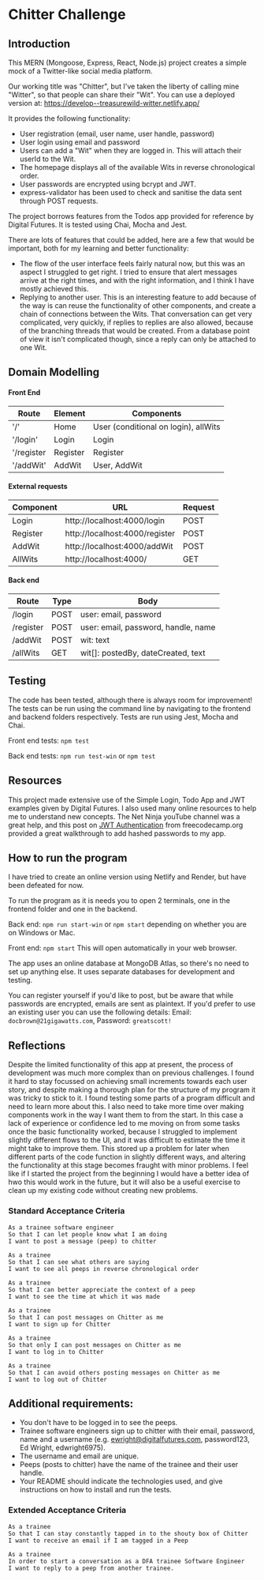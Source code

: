 Chitter Challenge
=================

## Introduction

This MERN (Mongoose, Express, React, Node.js) project creates a simple mock of a Twitter-like social media platform. 

Our working title was "Chitter", but I've taken the liberty of calling mine "Witter", so that people can share their "Wit".
You can use a deployed version at: https://develop--treasurewild-witter.netlify.app/

It provides the following functionality:
* User registration (email, user name, user handle, password)
* User login using email and password
* Users can add a "Wit" when they are logged in. This will attach their userId to the Wit.
* The homepage displays all of the available Wits in reverse chronological order.
* User passwords are encrypted using bcrypt and JWT.
* express-validator has been used to check and sanitise the data sent through POST requests.

The project borrows features from the Todos app provided for reference by Digital Futures. It is tested using Chai, Mocha and Jest.

There are lots of features that could be added, here are a few that would be important, both for my learning and better functionality:
* The flow of the user interface feels fairly natural now, but this was an aspect I struggled to get right. I tried to ensure that alert messages arrive at the right times, and with the right information, and I think I have mostly achieved this.
* Replying to another user. This is an interesting feature to add because of the way is can reuse the functionality of other components, and create a chain of connections between the Wits. That conversation can get very complicated, very quickly, if replies to replies are also allowed, because of the branching threads that would be created. From a database point of view it isn't complicated though, since a reply can only be attached to one Wit.

## Domain Modelling

#### Front End

| Route | Element | Components
|-----|-----|----- 
| '/' | Home | User (conditional on login), allWits 
| '/login' | Login | Login
| '/register | Register | Register
| '/addWit' | AddWit | User, AddWit

#### External requests

| Component | URL | Request
|-----|-----|-----
| Login | http://localhost:4000/login | POST
| Register | http://localhost:4000/register | POST
| AddWit | http://localhost:4000/addWit | POST
| AllWits | http://localhost:4000/ | GET

#### Back end

| Route | Type | Body
|-----|-----|-----
| /login | POST | user: email, password
| /register | POST | user: email, password, handle, name
| /addWit | POST | wit: text
| /allWits | GET | wit[]: postedBy, dateCreated, text



## Testing

The code has been tested, although there is always room for improvement! The tests can be run using the command line by navigating to the frontend and backend folders respectively. Tests are run using Jest, Mocha and Chai.

Front end tests: `npm test`

Back end tests: `npm run test-win` or `npm test`

## Resources

This project made extensive use of the Simple Login, Todo App and JWT examples given by Digital Futures. I also used many online resources to help me to understand new concepts. The Net Ninja youTube channel was a great help, and this post on [JWT Authentication](https://www.freecodecamp.org/news/how-to-build-a-fullstack-authentication-system-with-react-express-mongodb-heroku-and-netlify/) from freecodecamp.org provided a great walkthrough to add hashed passwords to my app.

## How to run the program

I have tried to create an online version using Netlify and Render, but have been defeated for now.

To run the program as it is needs you to open 2 terminals, one in the frontend folder and one in the backend.

Back end: `npm run start-win` or `npm start` depending on whether you are on Windows or Mac.

Front end: `npm start` This will open automatically in your web browser.

The app uses an online database at MongoDB Atlas, so there's no need to set up anything else. It uses separate databases for development and testing.

You can register yourself if you'd like to post, but be aware that while passwords are encrypted, emails are sent as plaintext. If you'd prefer to use an existing user you can use the following details: Email: `docbrown@21gigawatts.com`, Password: `greatscott!`

## Reflections

Despite the limited functionality of this app at present, the process of development was much more complex than on previous challenges. I found it hard to stay focussed on achieving small increments towards each user story, and despite making a thorough plan for the structure of my program it was tricky to stick to it. I found testing some parts of a program difficult and need to learn more about this. I also need to take more time over making components work in the way I want them to from the start. In this case a lack of experience or confidence led to me moving on from some tasks once the basic functionality worked, because I struggled to implement slightly different flows to the UI, and it was difficult to estimate the time it might take to improve them. This stored up a problem for later when different parts of the code function in slightly different ways, and altering the functionality at this stage becomes fraught with minor problems. I feel like if I started the project from the beginning I would have a better idea of hwo this would work in the future, but it will also be a useful exercise to clean up my existing code without creating new problems.


### Standard Acceptance Criteria
```
As a trainee software engineer
So that I can let people know what I am doing  
I want to post a message (peep) to chitter

As a trainee
So that I can see what others are saying  
I want to see all peeps in reverse chronological order

As a trainee
So that I can better appreciate the context of a peep
I want to see the time at which it was made

As a trainee
So that I can post messages on Chitter as me
I want to sign up for Chitter

As a trainee
So that only I can post messages on Chitter as me
I want to log in to Chitter

As a trainee
So that I can avoid others posting messages on Chitter as me
I want to log out of Chitter
```

Additional requirements:
------

* You don't have to be logged in to see the peeps.
* Trainee software engineers sign up to chitter with their email, password, name and a username (e.g. ewright@digitalfutures.com, password123, Ed Wright, edwright6975).
* The username and email are unique.
* Peeps (posts to chitter) have the name of the trainee and their user handle.
* Your README should indicate the technologies used, and give instructions on how to install and run the tests.

### Extended Acceptance Criteria

```
As a trainee
So that I can stay constantly tapped in to the shouty box of Chitter
I want to receive an email if I am tagged in a Peep

As a trainee
In order to start a conversation as a DFA trainee Software Engineer
I want to reply to a peep from another trainee.
```
